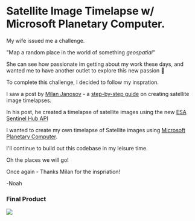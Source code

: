 # Satellite Image Timelapse w/ Microsoft Planetary Computer.

My wife issued me a challenge.

"Map a random place in the world of something _geospatial_"

She can see how passionate im getting about my work these days, and wanted me to have another outlet to explore this new passion 💚

To complete this challenge, I decided to follow my inspration.

I saw a post by [Milan Janosov](https://www.linkedin.com/in/milan-janosov/) - a [step-by-step guide](https://towardsdatascience.com/creating-satellite-image-timelapses-2b479f86ff52) on creating satellite image timelapses.

In his post, he created a timelapse of satellite images using the new [ESA Sentinel Hub API](https://www.sentinel-hub.com/develop/api/)

I wanted to create my own timelapse of Satellite images using [Microsoft Planetary Computer](https://planetarycomputer.microsoft.com/).

I'll continue to build out this codebase in my leisure time.

 Oh the places we will go!

Once again - Thanks Milan for the inspriation!

-Noah


### Final Product

![](https://github.com/noah-pitts/Satellite-Image-Timelapse/blob/main/footage_complete.gif)
